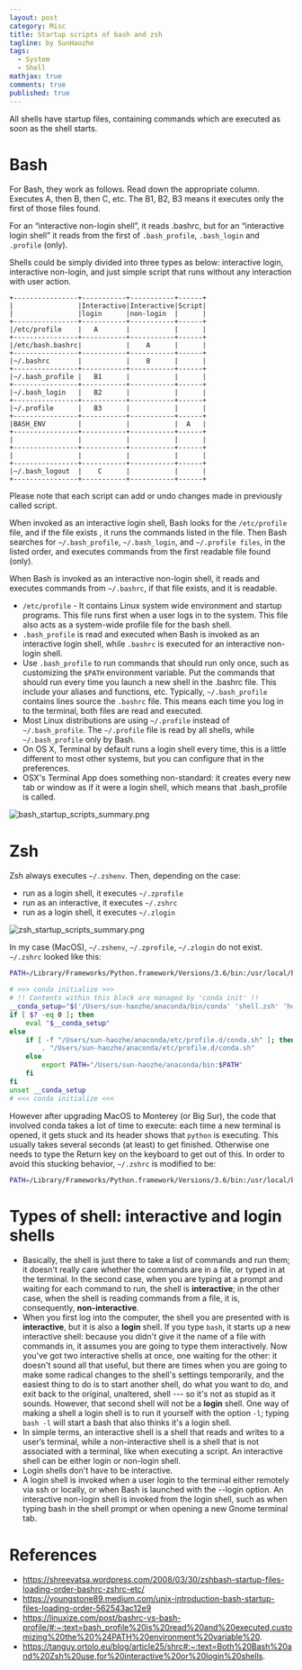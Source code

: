 ```yaml
---
layout: post
category: Misc     
title: Startup scripts of bash and zsh  
tagline: by SunHaozhe
tags: 
  - System
  - Shell
mathjax: true
comments: true
published: true
---
```



All shells have startup files, containing commands which are executed as soon as the shell starts. 


# Bash

For Bash, they work as follows. Read down the appropriate column. Executes A, then B, then C, etc. The B1, B2, B3 means it executes only the first of those files found. 

For an “interactive non-login shell”, it reads .bashrc, but for an “interactive login shell” it reads from the first of `.bash_profile`, `.bash_login` and `.profile` (only). 

Shells could be simply divided into three types as below: interactive login, interactive non-login, and just simple script that runs without any interaction with user action.


```
+----------------+-----------+-----------+------+
|                |Interactive|Interactive|Script|
|                |login      |non-login  |      |
+----------------+-----------+-----------+------+
|/etc/profile    |   A       |           |      |
+----------------+-----------+-----------+------+
|/etc/bash.bashrc|           |    A      |      |
+----------------+-----------+-----------+------+
|~/.bashrc       |           |    B      |      |
+----------------+-----------+-----------+------+
|~/.bash_profile |   B1      |           |      |
+----------------+-----------+-----------+------+
|~/.bash_login   |   B2      |           |      |
+----------------+-----------+-----------+------+
|~/.profile      |   B3      |           |      |
+----------------+-----------+-----------+------+
|BASH_ENV        |           |           |  A   |
+----------------+-----------+-----------+------+
|                |           |           |      |
+----------------+-----------+-----------+------+
|                |           |           |      |
+----------------+-----------+-----------+------+
|~/.bash_logout  |    C      |           |      |
+----------------+-----------+-----------+------+
```

Please note that each script can add or undo changes made in previously called script. 


When invoked as an interactive login shell, Bash looks for the `/etc/profile` file, and if the file exists , it runs the commands listed in the file. Then Bash searches for `~/.bash_profile`, `~/.bash_login`, and `~/.profile files`, in the listed order, and executes commands from the first readable file found (only).

When Bash is invoked as an interactive non-login shell, it reads and executes commands from `~/.bashrc`, if that file exists, and it is readable.


* `/etc/profile` - It contains Linux system wide environment and startup programs. This file runs first when a user logs in to the system. This file also acts as a system-wide profile file for the bash shell.
* `.bash_profile` is read and executed when Bash is invoked as an interactive login shell, while `.bashrc` is executed for an interactive non-login shell.
* Use `.bash_profile` to run commands that should run only once, such as customizing the `$PATH` environment variable. Put the commands that should run every time you launch a new shell in the .bashrc file. This include your aliases and functions, etc. Typically, `~/.bash_profile` contains lines source the `.bashrc` file. This means each time you log in to the terminal, both files are read and executed. 
* Most Linux distributions are using `~/.profile` instead of `~/.bash_profile`. The `~/.profile` file is read by all shells, while `~/.bash_profile` only by Bash.
* On OS X, Terminal by default runs a login shell every time, this is a little different to most other systems, but you can configure that in the preferences.
* OSX's Terminal App does something non-standard: it creates every new tab or window as if it were a login shell, which means that .bash_profile is called. 


![bash_startup_scripts_summary.png](/blogs/assets/images/blog/bash_startup_scripts_summary.png)


# Zsh

Zsh always executes `~/.zshenv`. Then, depending on the case:

* run as a login shell, it executes `~/.zprofile`
* run as an interactive, it executes `~/.zshrc`
* run as a login shell, it executes `~/.zlogin`


![zsh_startup_scripts_summary.png](/blogs/assets/images/blog/zsh_startup_scripts_summary.png)


In my case (MacOS), `~/.zshenv`, `~/.zprofile`, `~/.zlogin` do not exist. `~/.zshrc` looked like this: 

```zsh
PATH=/Library/Frameworks/Python.framework/Versions/3.6/bin:/usr/local/bin:/usr/bin:/bin:/usr/sbin:/sbin:/Library/TeX/texbin:/Library/Frameworks/Mono.framework/Versions/Current/Commands:/Users/sun-haozhe/anaconda/bin:/opt/local/bin:/opt/local/sbin

# >>> conda initialize >>>
# !! Contents within this block are managed by 'conda init' !!
__conda_setup="$('/Users/sun-haozhe/anaconda/bin/conda' 'shell.zsh' 'hook' 2> /dev/null)"
if [ $? -eq 0 ]; then
    eval "$__conda_setup"
else
    if [ -f "/Users/sun-haozhe/anaconda/etc/profile.d/conda.sh" ]; then
        . "/Users/sun-haozhe/anaconda/etc/profile.d/conda.sh"
    else
        export PATH="/Users/sun-haozhe/anaconda/bin:$PATH"
    fi
fi
unset __conda_setup
# <<< conda initialize <<<
```

However after upgrading MacOS to Monterey (or Big Sur), the code that involved conda takes a lot of time to execute: each time a new terminal is opened, it gets stuck and its header shows that `python` is executing. This usually takes several seconds (at least) to get finished. Otherwise one needs to type the Return key on the keyboard to get out of this. In order to avoid this stucking behavior, `~/.zshrc` is modified to be:

```zsh
PATH=/Library/Frameworks/Python.framework/Versions/3.6/bin:/usr/local/bin:/usr/bin:/bin:/usr/sbin:/sbin:/Library/TeX/texbin:/Library/Frameworks/Mono.framework/Versions/Current/Commands:/Users/sun-haozhe/anaconda/bin:/opt/local/bin:/opt/local/sbin
```



# Types of shell: interactive and login shells

* Basically, the shell is just there to take a list of commands and run them; it doesn't really care whether the commands are in a file, or typed in at the terminal. In the second case, when you are typing at a prompt and waiting for each command to run, the shell is **interactive**; in the other case, when the shell is reading commands from a file, it is, consequently, **non-interactive**.
* When you first log into the computer, the shell you are presented with is **interactive**, but it is also a **login** shell. If you type `bash`, it starts up a new interactive shell: because you didn't give it the name of a file with commands in, it assumes you are going to type them interactively. Now you've got two interactive shells at once, one waiting for the other: it doesn't sound all that useful, but there are times when you are going to make some radical changes to the shell's settings temporarily, and the easiest thing to do is to start another shell, do what you want to do, and exit back to the original, unaltered, shell --- so it's not as stupid as it sounds. However, that second shell will not be a **login** shell. One way of making a shell a login shell is to run it yourself with the option `-l`; typing `bash -l` will start a bash that also thinks it's a login shell. 
* In simple terms, an interactive shell is a shell that reads and writes to a user’s terminal, while a non-interactive shell is a shell that is not associated with a terminal, like when executing a script. An interactive shell can be either login or non-login shell.
* Login shells don't have to be interactive. 
* A login shell is invoked when a user login to the terminal either remotely via ssh or locally, or when Bash is launched with the --login option. An interactive non-login shell is invoked from the login shell, such as when typing bash in the shell prompt or when opening a new Gnome terminal tab.





# References

* https://shreevatsa.wordpress.com/2008/03/30/zshbash-startup-files-loading-order-bashrc-zshrc-etc/
* https://youngstone89.medium.com/unix-introduction-bash-startup-files-loading-order-562543ac12e9
* https://linuxize.com/post/bashrc-vs-bash-profile/#:~:text=bash_profile%20is%20read%20and%20executed,customizing%20the%20%24PATH%20environment%20variable%20.
* https://tanguy.ortolo.eu/blog/article25/shrc#:~:text=Both%20Bash%20and%20Zsh%20use,for%20interactive%20or%20login%20shells.













































































